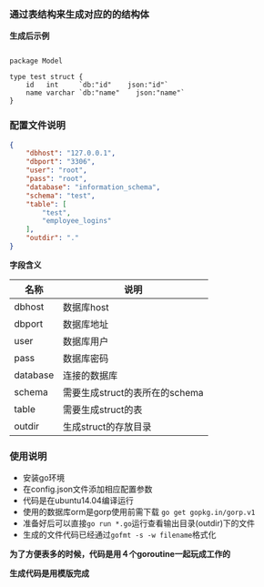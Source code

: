### 通过表结构来生成对应的的结构体


**生成后示例**

```

package Model

type test struct {
	id   int     `db:"id"    json:"id"`
	name varchar `db:"name"    json:"name"`
}

```


### 配置文件说明

```json
{
    "dbhost": "127.0.0.1",
    "dbport": "3306",
    "user": "root",
    "pass": "root",
    "database": "information_schema",
    "schema": "test",
    "table": [
        "test",
        "employee_logins"
    ],
    "outdir": "."
}
```

**字段含义**

名称|说明|
--- | --- |
dbhost| 数据库host|
dbport| 数据库地址|
user| 数据库用户|
pass| 数据库密码|
database| 连接的数据库|
schema| 需要生成struct的表所在的schema|
table| 需要生成struct的表|
outdir| 生成struct的存放目录|


### 使用说明
- 安装go环境
- 在config.json文件添加相应配置参数
- 代码是在ubuntu14.04编译运行
- 使用的数据库orm是gorp使用前需下载 `go get gopkg.in/gorp.v1`
- 准备好后可以直接`go run *.go`运行查看输出目录(outdir)下的文件
- 生成的文件代码已经通过`gofmt -s -w filename`格式化



**为了方便表多的时候，代码是用４个goroutine一起玩成工作的**


**生成代码是用模版完成**





